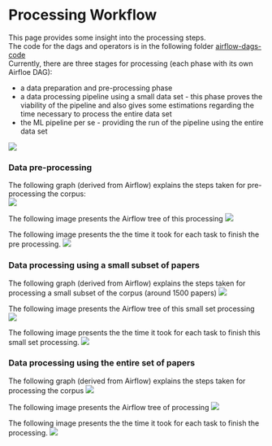 # Processing Workflow
This page provides some insight into the processing steps.  
The code for the dags and operators is in the following folder
[airflow-dags-code](https://github.com/dantohe/cord19-processing/tree/main/airflow-dags-code)      
Currently, there are three stages for processing (each phase with its own Airfloe DAG):
- a data preparation and pre-processing phase
- a data processing pipeline using a small data set - this phase proves the viability of the pipeline and also gives some estimations regarding the time necessary to process the entire data set
- the ML pipeline per se - providing the run of the pipeline using the entire data set

![](../images/all-dags.png)    

### Data pre-processing   
The following graph (derived from Airflow) explains the  steps taken for pre-processing the corpus:   
![](../images/preprocessing-01.png)    

The following image presents the Airflow tree of this processing
![](../images/preprocessing-02.png)    

The following image presents the the time it took for each task to finish the pre processing.
![](../images/preprocessing-03.png)    

### Data processing using a small subset of papers 
The following graph (derived from Airflow) explains the  steps taken for processing a small subset of the corpus (around 1500 papers)
![](../images/processing-small-01.png)    

The following image presents the Airflow tree of this small set processing
![](../images/processing-small-02.png)    

The following image presents the the time it took for each task to finish this small set processing.
![](../images/processing-small-03.png)    

### Data processing using the entire set of papers 
The following graph (derived from Airflow) explains the  steps taken for processing the corpus
![](../images/processing-01.png)    

The following image presents the Airflow tree of processing
![](../images/processing-02.png)    

The following image presents the the time it took for each task to finish the processing.
![](../images/processing-03.png)    
